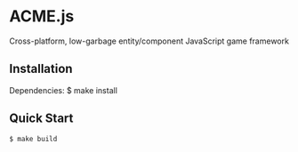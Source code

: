# ACME.js

Cross-platform, low-garbage entity/component JavaScript game framework

## Installation

Dependencies:
	$ make install

## Quick Start

	$ make build